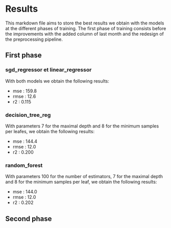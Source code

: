 # Results

This markdown file aims to store the best results we obtain with the models at the different phases of training. The first phase of training consists before the improvements with the added column of last month and the redesign of the preprocessing pipeline.

## First phase

### sgd_regressor et linear_regressor

With both models we obtain the following results:
- mse : 159.8
- rmse : 12.6
- r2 : 0.115

### decision_tree_reg

With parameters 7 for the maximal depth and 8 for the minimum samples per leafes, we obtain the following results:
- mse : 144.4
- rmse : 12.0
- r2 : 0.200

### random_forest

With parameters 100 for the number of estimators, 7 for the maximal depth and 8 for the minimum samples per leaf, we obtain the following results:
- mse : 144.0
- rmse : 12.0
- r2 : 0.202

## Second phase
